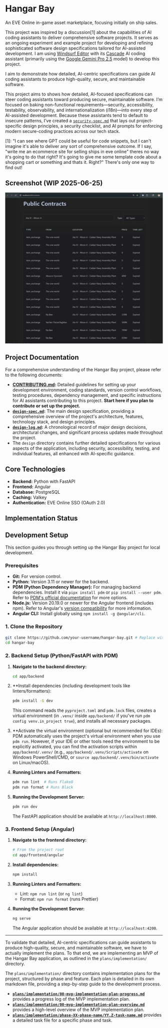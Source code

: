 # Hangar Bay

An EVE Online in-game asset marketplace, focusing initially on ship sales.

This project was inspired by a discussion[1] about the capabilities of AI coding assistants to deliver comprehensive software projects. It serves as an ongoing experiment and example project for developing and refining sophisticated software design specifications tailored for AI-assisted development. I am using [Windsurf Editor](https://windsurf.com/editor) with its [Cascade](https://windsurf.com/cascade) AI coding assistant (primarily using the [Google Gemini Pro 2.5](https://deepmind.google/models/gemini/pro/) model) to develop this project.

I aim to demonstrate how detailed, AI-centric specifications can guide AI coding assistants to produce high-quality, secure, and maintainable software.

This project aims to shows how detailed, AI-focused specifications can steer coding assistants toward producing secure, maintainable software. I’m focused on baking non-functional requirements—security, accessibility, testability, observability, and internationalization (i18n)—into every step of AI-assisted development. Because these assistants tend to default to insecure patterns, I’ve created a [`security-spec.md`](/design/specifications/security-spec.md) that lays out project-specific design principles, a security checklist, and AI prompts for enforcing modern secure-coding practices across our tech stack.

[1]: "I can see where GPT could be useful for code snippets, but I can't imagine it's able to deliver any sort of comprehensive outcome. If I say, "write me an ecommerce site for selling ships in eve online" theres no way it's going to do that right? It's going to give me some template code about a shopping cart or something and thats it. Right?"
There's only one way to find out! 

## Screenshot (WIP 2025-06-25)

![Hangar Bay Screenshot](./design/assets/images/progress/frontend-contracts-20250625.png)

## Project Documentation

For a comprehensive understanding of the Hangar Bay project, please refer to the following documents:

*   **[CONTRIBUTING.md](CONTRIBUTING.md):** Detailed guidelines for setting up your development environment, coding standards, version control workflows, testing procedures, dependency management, and specific instructions for AI assistants contributing to this project. **Start here if you plan to contribute or set up the project.**
*   **[`design-spec.md`](/design/specifications/design-spec.md):** The main design specification, providing a comprehensive overview of the project's architecture, features, technology stack, and design principles.
*   **[`design-log.md`](/design/meta/design-log.md):** A chronological record of major design decisions, architectural changes, and significant process updates made throughout the project.
*   The `design` directory contains further detailed specifications for various aspects of the application, including security, accessibility, testing, and individual features, all enhanced with AI-specific guidance.

## Core Technologies

*   **Backend:** Python with FastAPI
*   **Frontend:** Angular
*   **Database:** PostgreSQL
*   **Caching:** Valkey
*   **Authentication:** EVE Online SSO (OAuth 2.0)

## Implementation Status

## Development Setup

This section guides you through setting up the Hangar Bay project for local development.

### Prerequisites

*   **Git:** For version control.
*   **Python:** Version 3.11 or newer for the backend.
*   **PDM (Python Dependency Manager):** For managing backend dependencies. Install it via `pipx install pdm` or `pip install --user pdm`. Refer to [PDM's official documentation](https://pdm-project.org/latest/getting-started/installation/) for more options.
*   **Node.js:** Version 20.19.0 or newer for the Angular frontend (includes npm). Refer to Angular's [version compatibility](https://angular.dev/reference/versions#actively-supported-versions) for more information.
*   **Angular CLI:** Install globally using `npm install -g @angular/cli`.

### 1. Clone the Repository

```bash
git clone https://github.com/your-username/hangar-bay.git # Replace with your actual repo URL
cd hangar-bay
```

### 2. Backend Setup (Python/FastAPI with PDM)

1.  **Navigate to the backend directory:**
    ```bash
    cd app/backend
    ```

2.  **Install dependencies (including development tools like linters/formatters):
    ```bash
    pdm install -G dev
    ```
    This command reads the `pyproject.toml` and `pdm.lock` files, creates a virtual environment (in `.venv/` inside `app/backend/` if you've run `pdm config venv.in_project true`), and installs all necessary packages.

3.  **Activate the virtual environment (optional but recommended for IDEs):
    PDM automatically uses the project's virtual environment when you use `pdm run`. However, if your IDE or other tools need the environment to be explicitly activated, you can find the activation scripts within `app/backend/.venv/` (e.g., `app/backend/.venv/Scripts/activate` on Windows PowerShell/CMD, or `source app/backend/.venv/bin/activate` on Linux/macOS).

4.  **Running Linters and Formatters:**
    ```bash
    pdm run lint  # Runs Flake8
    pdm run format # Runs Black
    ```

5.  **Running the Development Server:**
    ```bash
    pdm run dev
    ```
    The FastAPI application should be available at `http://localhost:8000`.

### 3. Frontend Setup (Angular)

1.  **Navigate to the frontend directory:**
    ```bash
    # From the project root
    cd app/frontend/angular
    ```

2.  **Install dependencies:**
    ```bash
    npm install
    ```

3.  **Running Linters and Formatters:**
    *   Lint: `npm run lint` (or `ng lint`)
    *   Format: `npm run format` (runs Prettier)

4.  **Running the Development Server:**
    ```bash
    ng serve
    ```
    The Angular application should be available at `http://localhost:4200`.

---

To validate that detailed, AI-centric specifications can guide assistants to produce high-quality, secure, and maintainable software, we have to actually implement the plans. To that end, we are implementing an MVP of the Hangar Bay application, as outlined in the `plans/implementation/` directory.

The `plans/implementation/` directory contains implementation plans for the project, structured by phase and feature. Each plan is detailed in its own markdown file, providing a step-by-step guide to the development process.

*   **[`plans/implementation/00-mvp-implementation-plan-progress.md`](plans/implementation/00-mvp-implementation-plan-progress.md)** provides a progress log of the MVP implementation plan.
*   **[`plans/implementation/00-mvp-implementation-plan-overview.md`](plans/implementation/00-mvp-implementation-plan-overview.md)** provides a high-level overview of the MVP implementation plan.
*   **[`plans/implementation/phase-XX-phase-name/YY.Z-task-name.md`](plans/implementation/phase-XX-phase-name/YY.Z-task-name.md)** provides a detailed task file for a specific phase and task.

